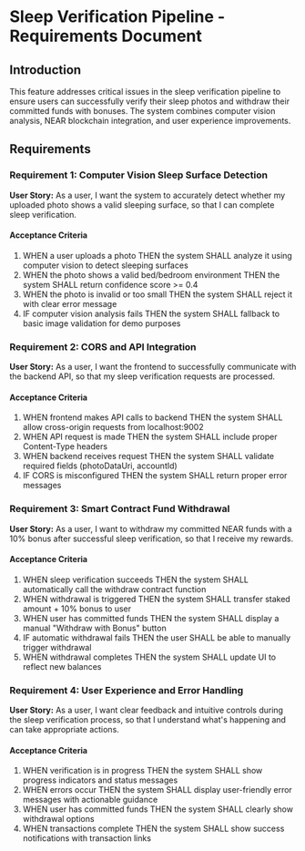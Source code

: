 # Sleep Verification Pipeline - Requirements Document

## Introduction

This feature addresses critical issues in the sleep verification pipeline to ensure users can successfully verify their sleep photos and withdraw their committed funds with bonuses. The system combines computer vision analysis, NEAR blockchain integration, and user experience improvements.

## Requirements

### Requirement 1: Computer Vision Sleep Surface Detection

**User Story:** As a user, I want the system to accurately detect whether my uploaded photo shows a valid sleeping surface, so that I can complete sleep verification.

#### Acceptance Criteria

1. WHEN a user uploads a photo THEN the system SHALL analyze it using computer vision to detect sleeping surfaces
2. WHEN the photo shows a valid bed/bedroom environment THEN the system SHALL return confidence score >= 0.4
3. WHEN the photo is invalid or too small THEN the system SHALL reject it with clear error message
4. IF computer vision analysis fails THEN the system SHALL fallback to basic image validation for demo purposes

### Requirement 2: CORS and API Integration

**User Story:** As a user, I want the frontend to successfully communicate with the backend API, so that my sleep verification requests are processed.

#### Acceptance Criteria

1. WHEN frontend makes API calls to backend THEN the system SHALL allow cross-origin requests from localhost:9002
2. WHEN API request is made THEN the system SHALL include proper Content-Type headers
3. WHEN backend receives request THEN the system SHALL validate required fields (photoDataUri, accountId)
4. IF CORS is misconfigured THEN the system SHALL return proper error messages

### Requirement 3: Smart Contract Fund Withdrawal

**User Story:** As a user, I want to withdraw my committed NEAR funds with a 10% bonus after successful sleep verification, so that I receive my rewards.

#### Acceptance Criteria

1. WHEN sleep verification succeeds THEN the system SHALL automatically call the withdraw contract function
2. WHEN withdrawal is triggered THEN the system SHALL transfer staked amount + 10% bonus to user
3. WHEN user has committed funds THEN the system SHALL display a manual "Withdraw with Bonus" button
4. IF automatic withdrawal fails THEN the user SHALL be able to manually trigger withdrawal
5. WHEN withdrawal completes THEN the system SHALL update UI to reflect new balances

### Requirement 4: User Experience and Error Handling

**User Story:** As a user, I want clear feedback and intuitive controls during the sleep verification process, so that I understand what's happening and can take appropriate actions.

#### Acceptance Criteria

1. WHEN verification is in progress THEN the system SHALL show progress indicators and status messages
2. WHEN errors occur THEN the system SHALL display user-friendly error messages with actionable guidance
3. WHEN user has committed funds THEN the system SHALL clearly show withdrawal options
4. WHEN transactions complete THEN the system SHALL show success notifications with transaction links